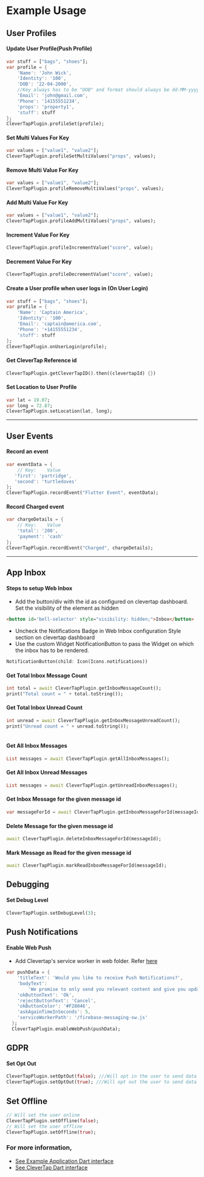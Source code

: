 # Example Usage

## User Profiles

#### Update User Profile(Push Profile)

```Dart
var stuff = ["bags", "shoes"];
var profile = {
    'Name': 'John Wick',
    'Identity': '100',
    'DOB': '22-04-2000',
    //Key always has to be "DOB" and format should always be dd-MM-yyyy
    'Email': 'john@gmail.com',
    'Phone': '14155551234',
    'props': 'property1',
    'stuff': stuff
};
CleverTapPlugin.profileSet(profile);
```

#### Set Multi Values For Key 

```Dart
var values = ["value1", "value2"];
CleverTapPlugin.profileSetMultiValues("props", values);
```

#### Remove Multi Value For Key

```Dart
var values = ["value1", "value2"];
CleverTapPlugin.profileRemoveMultiValues("props", values);
```

#### Add Multi Value For Key

```Dart
var values = ["value1", "value2"];
CleverTapPlugin.profileAddMultiValues("props", values);
```

#### Increment Value For Key

```Dart
CleverTapPlugin.profileIncrementValue("score", value);
```

#### Decrement Value For Key

```Dart
CleverTapPlugin.profileDecrementValue("score", value);
```

#### Create a User profile when user logs in (On User Login)

```Dart
var stuff = ["bags", "shoes"];
var profile = {
    'Name': 'Captain America',
    'Identity': '100',
    'Email': 'captain@america.com',
    'Phone': '+14155551234',
    'stuff': stuff
};
CleverTapPlugin.onUserLogin(profile);
```

#### Get CleverTap Reference id

```Dart
CleverTapPlugin.getCleverTapID().then((clevertapId) {})
```

#### Set Location to User Profile

```Dart
var lat = 19.07;
var long = 72.87;
CleverTapPlugin.setLocation(lat, long);
```
----

## User Events

#### Record an event 

```Dart
var eventData = {
    // Key:    Value
   'first': 'partridge',
   'second': 'turtledoves'
};
CleverTapPlugin.recordEvent("Flutter Event", eventData);
```

#### Record Charged event

```Dart
var chargeDetails = {
    // Key:    Value
    'total': '200',
    'payment': 'cash'
};
CleverTapPlugin.recordEvent("Charged", chargeDetails);
```
-------

## App Inbox

#### Steps to setup Web Inbox
- Add the button/div with the id as configured on clevertap dashboard. Set the visibility of the element as hidden
```HTML
<button id='bell-selector' style="visibility: hidden;">Inbox</button>
```
- Uncheck the Notifications Badge in Web Inbox configuration Style section on clevertap dashboard
- Use the custom Widget NotificationButton to pass the Widget on which the inbox has to be rendered.

```Dart
NotificationButton(child: Icon(Icons.notifications))
```

#### Get Total Inbox Message Count

```Dart
int total = await CleverTapPlugin.getInboxMessageCount();
print("Total count = " + total.toString());
```

#### Get Total Inbox Unread Count

```Dart
int unread = await CleverTapPlugin.getInboxMessageUnreadCount();
print("Unread count = " + unread.toString());
	      
```

#### Get All Inbox Messages

```Dart
List messages = await CleverTapPlugin.getAllInboxMessages();
```

#### Get All Inbox Unread Messages

```Dart
List messages = await CleverTapPlugin.getUnreadInboxMessages();
```

#### Get Inbox Message for the given message id

```Dart
var messageForId = await CleverTapPlugin.getInboxMessageForId(messageId);				
```

#### Delete Message for the given message id

```Dart
await CleverTapPlugin.deleteInboxMessageForId(messageId);	
```

#### Mark Message as Read for the given message id

```Dart
await CleverTapPlugin.markReadInboxMessageForId(messageId);	
```

## Debugging

#### Set Debug Level

```Dart
CleverTapPlugin.setDebugLevel(3);
```

## Push Notifications

#### Enable Web Push
- Add Clevertap's service worker in web folder. Refer [here](https://developer.clevertap.com/docs/web-push)

```Dart
var pushData = {
    'titleText': 'Would you like to receive Push Notifications?',
    'bodyText':
        'We promise to only send you relevant content and give you updates on your transactions',
    'okButtonText': 'Ok',
    'rejectButtonText': 'Cancel',
    'okButtonColor': '#F28046',
    'askAgainTimeInSeconds': 5,
    'serviceWorkerPath': '/firebase-messaging-sw.js'
  };
  CleverTapPlugin.enableWebPush(pushData);
```

## GDPR 

#### Set Opt Out

```Dart
CleverTapPlugin.setOptOut(false); ///Will opt in the user to send data to CleverTap
CleverTapPlugin.setOptOut(true); ///Will opt out the user to send data to CleverTap
```

## Set Offline

```Dart
// Will set the user online
CleverTapPlugin.setOffline(false);
// Will set the user offline
CleverTapPlugin.setOffline(true);
```

### For more information,

 - [See Example Application Dart interface](/example/lib/main.dart) 
 - [See CleverTap Dart interface](/lib/clevertap_plugin_web.dart)